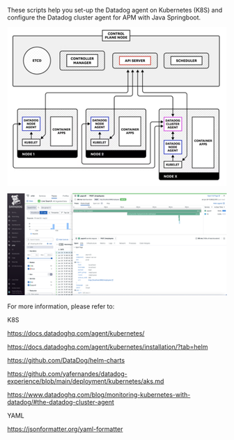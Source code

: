 These scripts help you set-up the Datadog agent on Kubernetes (K8S) and configure the Datadog cluster agent for APM with Java Springboot.



![K8S-Datadog](images/K8S-Datadog.png)

![payroll-apm-flame-graph](images/payroll-apm-flame-graph.png)



For more information, please refer to:

K8S

https://docs.datadoghq.com/agent/kubernetes/

https://docs.datadoghq.com/agent/kubernetes/installation/?tab=helm

https://github.com/DataDog/helm-charts

https://github.com/yafernandes/datadog-experience/blob/main/deployment/kubernetes/aks.md

https://www.datadoghq.com/blog/monitoring-kubernetes-with-datadog/#the-datadog-cluster-agent

YAML

https://jsonformatter.org/yaml-formatter

